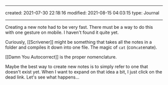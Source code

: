 ----
created: 2021-07-30 22:18:16
modified: 2021-08-15 04:03:15
type: Journal

----


Creating a new note had to be very fast. There must be a way to do this with one gesture on mobile. I haven't found it quite yet.

Curiously, [[Scrivener]] might be something that takes all the notes in a folder and compiles it down into one file. The magic of `cat` (con`cat`enate).

[[Damn You Autocorrect]] is the proper nomenclature.

Maybe the best way to create new notes is to simply refer to one that doesn't exist yet. When I want to expand on that idea a bit, I just click on the dead link. Let's see what happens...
